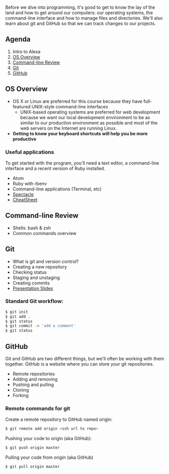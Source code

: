 Before we dive into programming, it's good to get to know the lay of the land and how to get around our computers: our operating systems, the command-line interface and how to manage files and directories. We'll also learn about git and GitHub so that we can track changes to our projects.

## Agenda
1. Intro to Alexa
2. [OS Overview](#os-overview)
3. [Command-line Review](#command-line-review)
4. [Git](#git)
5. [GitHub](#github)

## OS Overview
* OS X or Linux are preferred for this course because they have full-featured UNIX-style command-line interfaces
  * UNIX-based operating systems are preferred for web development because we want our local development environment to be as similar to our production environment as possible and most of the web servers on the Internet are running Linux.
* **Getting to know your keyboard shortcuts will help you be more productive**

### Useful applications
To get started with the program, you'll need a text editor, a command-line interface and a recent version of Ruby installed.

* Atom
* Ruby with rbenv
* Command-line applications (Terminal, etc)
* [Spectacle](https://spectacleapp.com)
* [CheatSheet](https://www.mediaatelier.com/CheatSheet/)

## Command-line Review
* Shells: bash & zsh
* Common commands overview

## Git

* What is git and version control?
* Creating a new repository
* Checking status
* Staging and unstaging
* Creating commits
* [Presentation Slides](https://docs.google.com/presentation/d/1lYa_0EY2yJ4mt33BWVhuDaUiTeZ38I8RrW9OWVKJGgE/edit?usp=sharing)

### Standard Git workflow:

```bash
$ git init
$ git add .
$ git status
$ git commit -m 'add a comment'
$ git status
```

## GitHub

Git and GitHub are two different things, but we'll often be working with them together. GitHub is a website where you can store your git repositories.

* Remote repositories
* Adding and removing
* Pushing and pulling
* Cloning
* Forking


### Remote commands for git

Create a remote repository to GitHub named origin:
```bash
$ git remote add origin <ssh url to repo>
```

Pushing your code to origin (aka GitHub):
```bash
$ git push origin master
```

Pulling your code from origin (aka GitHub)

```bash
$ git pull origin master
```
